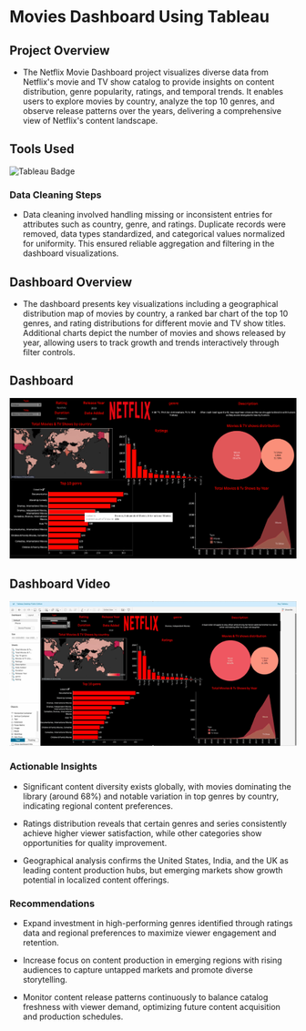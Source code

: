 # Movies Dashboard Using Tableau

## Project Overview
* The Netflix Movie Dashboard project visualizes diverse data from Netflix's movie and TV show catalog to provide insights on content distribution, genre popularity, ratings, and temporal trends. It enables users to explore movies by country, analyze the top 10 genres, and observe release patterns over the years, delivering a comprehensive view of Netflix's content landscape.

## Tools Used
![Tableau Badge](https://img.shields.io/badge/Tableau-Dashboard-blue?logo=tableau)

### Data Cleaning Steps

* Data cleaning involved handling missing or inconsistent entries for attributes such as country, genre, and ratings. Duplicate records were removed, data types standardized, and categorical values normalized for uniformity. This ensured reliable aggregation and filtering in the dashboard visualizations.

## Dashboard Overview

* The dashboard presents key visualizations including a geographical distribution map of movies by country, a ranked bar chart of the top 10 genres, and rating distributions for different movie and TV show titles. Additional charts depict the number of movies and shows released by year, allowing users to track growth and trends interactively through filter controls.

## Dashboard
![Movies Dashboard](https://github.com/dsmlai2025/Tableau/blob/main/Netflix/Netflix_Dashboard.png)

## Dashboard Video
<img src="https://github.com/dsmlai2025/Tableau/blob/main/Netflix/NetflixDashboard.gif" alt="Netflix Dashboard" width="800" />

### Actionable Insights

* Significant content diversity exists globally, with movies dominating the library (around 68%) and notable variation in top genres by country, indicating regional content preferences.
    
* Ratings distribution reveals that certain genres and series consistently achieve higher viewer satisfaction, while other categories show opportunities for quality improvement.

 * Geographical analysis confirms the United States, India, and the UK as leading content production hubs, but emerging markets show growth potential in localized content offerings.

### Recommendations

* Expand investment in high-performing genres identified through ratings data and regional preferences to maximize viewer engagement and retention.

* Increase focus on content production in emerging regions with rising audiences to capture untapped markets and promote diverse storytelling.

* Monitor content release patterns continuously to balance catalog freshness with viewer demand, optimizing future content acquisition and production schedules.


